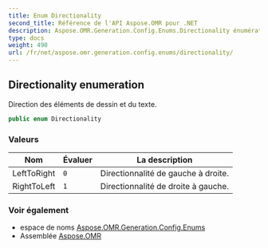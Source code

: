 ```yaml
---
title: Enum Directionality
second_title: Référence de l'API Aspose.OMR pour .NET
description: Aspose.OMR.Generation.Config.Enums.Directionality énumération. Direction des éléments de dessin et du texte.
type: docs
weight: 490
url: /fr/net/aspose.omr.generation.config.enums/directionality/
---
```

## Directionality enumeration

Direction des éléments de dessin et du texte.

```csharp
public enum Directionality
```

### Valeurs

| Nom | Évaluer | La description |
| --- | --- | --- |
| LeftToRight | `0` | Directionnalité de gauche à droite. |
| RightToLeft | `1` | Directionnalité de droite à gauche. |

### Voir également

* espace de noms [Aspose.OMR.Generation.Config.Enums](../../aspose.omr.generation.config.enums/)
* Assemblée [Aspose.OMR](../../)


